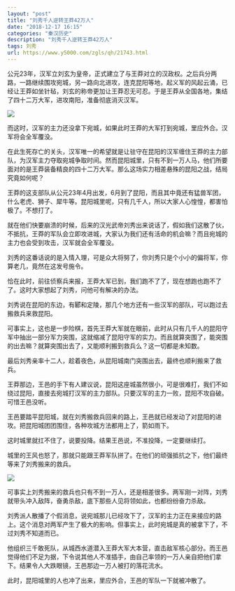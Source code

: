 ```yaml
---
layout: "post"
title: "刘秀千人逆转王莽42万人"
date: "2018-12-17 16:15"
categories: "秦汉历史"
description: "刘秀千人逆转王莽42万人"
tags: 刘秀
url: https://www.y5000.com/zgls/qh/21743.html
---
```






公元23年，汉军立刘玄为皇帝，正式建立了与王莽对立的汉政权。之后兵分两路，一路继续围攻宛城，另一路向北进攻，连克昆阳等地，起义军的风起云涌，已经让王莽如坐针毡，刘玄的称帝更加让王莽忍无可忍。于是王莽从全国各地，集结了四十二万大军，进攻南阳，准备彻底消灭汉军。

![](https://img.y5000.com/uploads/allimg/170519/8-1F51911201Q44.jpg)

而这时，汉军的主力还没拿下宛城，如果此时王莽的大军打到宛城，里应外合。汉军将会全军覆没。

在此生死存亡的关头，汉军唯一的希望就是让驻守在昆阳的汉军缠住王莽的主力部队，为汉军主力夺取宛城争取时间。然而昆阳城里，只有不到一万人马，他们所要面对的是王莽装备精良的四十二万大军。那么这场实力相差悬殊的昆阳之战，结局究竟如何呢？

王莽的这支部队从公元23年4月出发，6月到了昆阳，而且其中竟还有猛兽军团，什么老虎、狮子、犀牛等。昆阳城里呢，只有几千人，所以大家人心惶惶，都害怕极了。不想打了。

就在他们快要崩溃的时候，后来的汉光武帝刘秀出来说话了，假如我们这散了伙，不抵抗，王莽的军队会立即攻进城，大家认为我们还有活命的机会嘛？而且宛城的主力也会受到攻击，汉军就会全军覆没。

刘秀的这番话说的是入情入理，可是众大将努了，你刘秀只是个小小的偏将军，你算老几，竟然在这发号施令。

恰在此时，前往侦察兵来报，王莽大军已到，我们跑不了了，现在想跑也跑不了了。这时大家想起了刘秀，问他可有解决的办法。

刘秀说在昆阳的东边，有郾和定陵，那几个地方还有一些汉军的部队，可以跑过去搬救兵来救昆阳。

可事实上，这也是一步险棋，首先王莽大军就在眼前，此时从只有几千人的昆阳守军中抽出一部分军力突围，这就缩减了昆阳守军的实力。而且就算突围了，能突围的出去嘛？就算突围出去了，又能顺利搬到救兵么？这一切都是未知数。

最后刘秀亲率十二人，趁着夜色，从昆阳城南门突围出去，最终也顺利搬来了救兵。

王莽那边，王邑的手下有人建议说，昆阳这座城虽然很小，可是很难打，我们不如绕过昆阳，直接去宛城打汉军的主力部队。只要汉军的主力一败，昆阳不攻自破。可惜王邑没听。

王邑要踏平昆阳城，就在刘秀搬救兵回来的路上，王邑就已经发动了对昆阳的进攻。把昆阳城团团围住，各种攻城方法都用上了，箭如雨下。

这时城里就扛不住了，说要投降。结果王邑说，不准投降，一定要继续打。

城里的王风也怒了，那就只能跟王莽军队拼了。在他们的顽强抵抗之下，他们最终等来了刘秀搬来的救兵。

![](https://img.y5000.com/uploads/allimg/170519/8-1F51911204J46.jpg)

可事实上刘秀搬来的救兵也只有不到一万人，还是相差很多。两军刚一对阵，刘秀就带头冲入敌阵，奋勇杀敌，底下那些人见将领如此，也都纷纷奋力杀敌。

刘秀派人散播了个假消息，说宛城那儿已经攻下了，汉军的主力正在来接应的路上。这个消息对两军产生了极大的影响。但事实上，此时宛城是真的被拿下了，不过刘秀不知道而已。

他组织三千敢死队，从城西水道潜入王莽大军大本营，直击敌军核心部分。而王邑觉得他们不足为据，下令说其他人不准插手，由自己率领的一万人亲自把他们拿下。结果令人大跌眼镜，王邑那边一万人被打的落花流水。

此时，昆阳城里的人也冲了出来，里应外合，王邑的军队一下就被冲散了。
